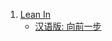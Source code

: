 
1. [Lean In](https://book.douban.com/subject/20384337/)
	* [汉语版: 向前一步](https://book.douban.com/subject/24753751/)